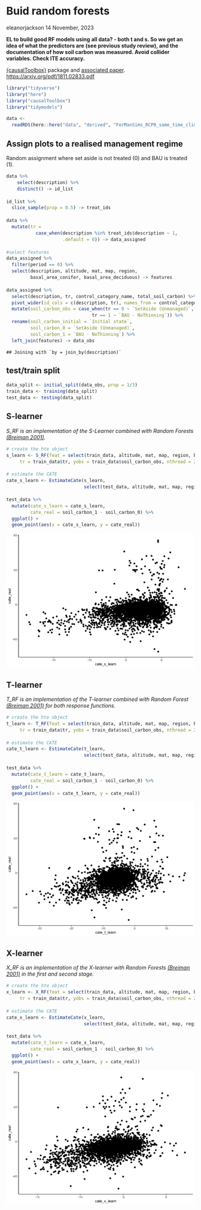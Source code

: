 Buid random forests
================
eleanorjackson
14 November, 2023

**EL to build good RF models using all data? - both t and s. So we get
an idea of what the predictors are (see previous study review), and the
documentation of how soil carbon was measured. Avoid collider variables.
Check ITE accuracy.**

[{causalToolbox}](https://github.com/forestry-labs/causalToolbox)
package and [associated paper](https://arxiv.org/pdf/1706.03461.pdf).
<https://arxiv.org/pdf/1811.02833.pdf>

``` r
library("tidyverse")
library("here")
library("causalToolbox")
library("tidymodels")
```

``` r
data <-
  readRDS(here::here("data", "derived", "ForManSims_RCP0_same_time_clim.rds")) 
```

## Assign plots to a realised management regime

Random assignment where set aside is not treated (0) and BAU is treated
(1).

``` r
data %>% 
    select(description) %>% 
    distinct() -> id_list

id_list %>% 
  slice_sample(prop = 0.5) -> treat_ids

data %>%
  mutate(tr =
           case_when(description %in% treat_ids$description ~ 1,
                     .default = 0)) -> data_assigned

#select features 
data_assigned %>% 
  filter(period == 0) %>% 
  select(description, altitude, mat, map, region, 
         basal_area_conifer, basal_area_deciduous) -> features

data_assigned %>% 
  select(description, tr, control_category_name, total_soil_carbon) %>% 
  pivot_wider(id_cols = c(description, tr), names_from = control_category_name, values_from = total_soil_carbon) %>% 
  mutate(soil_carbon_obs = case_when(tr == 0 ~ `SetAside (Unmanaged)`,
                                tr == 1 ~ `BAU - NoThinning`)) %>% 
  rename(soil_carbon_initial = `Initial state`,
         soil_carbon_0 = `SetAside (Unmanaged)`, 
         soil_carbon_1 = `BAU - NoThinning`) %>% 
  left_join(features) -> data_obs
```

    ## Joining with `by = join_by(description)`

## test/train split

``` r
data_split <- initial_split(data_obs, prop = 1/3)
train_data <- training(data_split)
test_data <- testing(data_split)
```

## S-learner

*S_RF is an implementation of the S-Learner combined with Random Forests
[(Breiman 2001)](https://doi.org/10.1023/A:1010933404324).*

``` r
# create the hte object 
s_learn <- S_RF(feat = select(train_data, altitude, mat, map, region, basal_area_conifer, basal_area_deciduous, soil_carbon_initial), 
     tr = train_data$tr, yobs = train_data$soil_carbon_obs, nthread = 2)

# estimate the CATE
cate_s_learn <- EstimateCate(s_learn, 
                             select(test_data, altitude, mat, map, region, basal_area_conifer, basal_area_deciduous, soil_carbon_initial))

test_data %>% 
  mutate(cate_s_learn = cate_s_learn,
         cate_real = soil_carbon_1 - soil_carbon_0) %>% 
  ggplot() +
  geom_point(aes(x = cate_s_learn, y = cate_real))
```

![](figures/2023-11-09_build-rf/unnamed-chunk-4-1.png)<!-- -->

## T-learner

*T_RF is an implementation of the T-learner combined with Random Forest
[(Breiman 2001)](https://doi.org/10.1023/A:1010933404324) for both
response functions.*

``` r
# create the hte object 
t_learn <- T_RF(feat = select(train_data, altitude, mat, map, region, basal_area_conifer, basal_area_deciduous, soil_carbon_initial), 
     tr = train_data$tr, yobs = train_data$soil_carbon_obs, nthread = 2)

# estimate the CATE
cate_t_learn <- EstimateCate(t_learn, 
                             select(test_data, altitude, mat, map, region, basal_area_conifer, basal_area_deciduous, soil_carbon_initial))

test_data %>% 
  mutate(cate_t_learn = cate_t_learn,
         cate_real = soil_carbon_1 - soil_carbon_0) %>% 
  ggplot() +
  geom_point(aes(x = cate_t_learn, y = cate_real))
```

![](figures/2023-11-09_build-rf/unnamed-chunk-5-1.png)<!-- -->

## X-learner

*X_RF is an implementation of the X-learner with Random Forests
[(Breiman 2001)](https://doi.org/10.1023/A:1010933404324) in the first
and second stage.*

``` r
# create the hte object 
x_learn <- X_RF(feat = select(train_data, altitude, mat, map, region, basal_area_conifer, basal_area_deciduous, soil_carbon_initial), 
     tr = train_data$tr, yobs = train_data$soil_carbon_obs, nthread = 2)

# estimate the CATE
cate_x_learn <- EstimateCate(x_learn, 
                             select(test_data, altitude, mat, map, region, basal_area_conifer, basal_area_deciduous, soil_carbon_initial))

test_data %>% 
  mutate(cate_t_learn = cate_x_learn,
         cate_real = soil_carbon_1 - soil_carbon_0) %>% 
  ggplot() +
  geom_point(aes(x = cate_x_learn, y = cate_real))
```

![](figures/2023-11-09_build-rf/unnamed-chunk-6-1.png)<!-- -->
